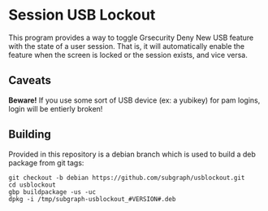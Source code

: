 # Session USB Lockout

This program provides a way to toggle Grsecurity Deny New USB feature with the state of a user session.
That is, it will automatically enable the feature when the screen is locked or the session exists, and vice versa.

## Caveats

**Beware!** If you use some sort of USB device (ex: a yubikey) for pam logins, login will be entierly broken!

## Building

Provided in this repository is a debian branch which is used to build a deb package from git tags:

	git checkout -b debian https://github.com/subgraph/usblockout.git
	cd usblockout
	gbp buildpackage -us -uc
	dpkg -i /tmp/subgraph-usblockout_#VERSION#.deb
